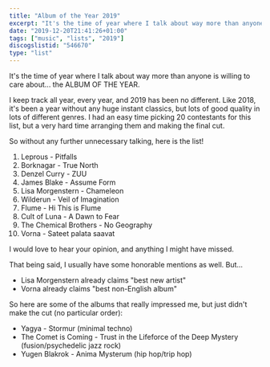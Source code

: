 ```yaml
---
title: "Album of the Year 2019"
excerpt: "It's the time of year where I talk about way more than anyone is willing to care about... the ALBUM OF THE YEAR."
date: "2019-12-20T21:41:26+01:00"
tags: ["music", "lists", "2019"]
discogslistid: "546670"
type: "list"
---
```


It's the time of year where I talk about way more than anyone is willing to care about... the ALBUM OF THE YEAR.

I keep track all year, every year, and 2019 has been no different. Like 2018, it's been a year without any huge instant classics, but lots of good quality in lots of different genres. I had an easy time picking 20 contestants for this list, but a very hard time arranging them and making the final cut.

So without any further unnecessary talking, here is the list!

1. Leprous - Pitfalls
2. Borknagar - True North
3. Denzel Curry - ZUU
4. James Blake - Assume Form
5. Lisa Morgenstern - Chameleon
6. Wilderun - Veil of Imagination
7. Flume - Hi This is Flume
8. Cult of Luna - A Dawn to Fear
9. The Chemical Brothers - No Geography
10. Vorna - Sateet palata saavat

I would love to hear your opinion, and anything I might have missed.

That being said, I usually have some honorable mentions as well. But...

- Lisa Morgenstern already claims "best new artist"
- Vorna already claims "best non-English album"

So here are some of the albums that really impressed me, but just didn't make the cut (no particular order):

- Yagya - Stormur (minimal techno)
- The Comet is Coming - Trust in the Lifeforce of the Deep Mystery (fusion/psychedelic jazz rock)
- Yugen Blakrok - Anima Mysterum (hip hop/trip hop)
